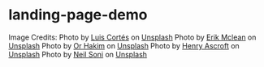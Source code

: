 # landing-page-demo
Image Credits:
Photo by <a href="https://unsplash.com/@luiskcortes?utm_source=unsplash&utm_medium=referral&utm_content=creditCopyText">Luis Cortés</a> on <a href="https://unsplash.com/s/photos/cellphone?utm_source=unsplash&utm_medium=referral&utm_content=creditCopyText">Unsplash</a>
Photo by <a href="https://unsplash.com/@introspectivedsgn?utm_source=unsplash&utm_medium=referral&utm_content=creditCopyText">Erik Mclean</a> on <a href="https://unsplash.com/s/photos/clothing?utm_source=unsplash&utm_medium=referral&utm_content=creditCopyText">Unsplash</a>
Photo by <a href="https://unsplash.com/@orhakim?utm_source=unsplash&utm_medium=referral&utm_content=creditCopyText">Or Hakim</a> on <a href="https://unsplash.com/t/business-work?utm_source=unsplash&utm_medium=referral&utm_content=creditCopyText">Unsplash</a>
Photo by <a href="https://unsplash.com/@henryascroft?utm_source=unsplash&utm_medium=referral&utm_content=creditCopyText">Henry Ascroft</a> on <a href="https://unsplash.com/t/business-work?utm_source=unsplash&utm_medium=referral&utm_content=creditCopyText">Unsplash</a>
Photo by <a href="https://unsplash.com/@neilsoniphotography?utm_source=unsplash&utm_medium=referral&utm_content=creditCopyText">Neil Soni</a> on <a href="https://unsplash.com/s/photos/phone?utm_source=unsplash&utm_medium=referral&utm_content=creditCopyText">Unsplash</a>
  
  
  